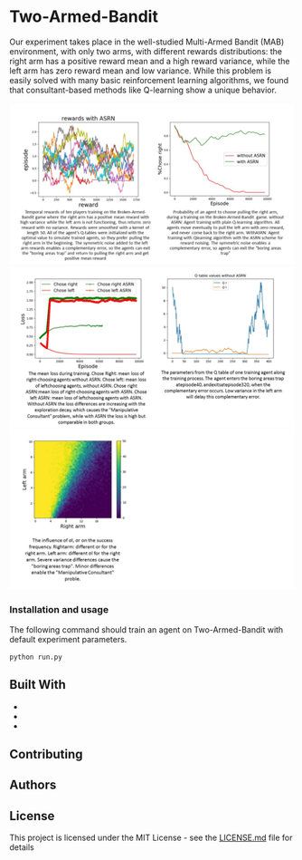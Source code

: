
# Two-Armed-Bandit

Our experiment takes place in the well-studied Multi-Armed Bandit (MAB) environment, with
only two arms, with different rewards distributions: 
the right arm has a positive reward mean and a high reward variance, while the left arm has zero reward mean and low variance. 
While this problem
is easily solved with many basic reinforcement learning algorithms, we found that consultant-based
methods like Q-learning show a unique behavior.
<br/>
<br/>
 ![](images/im1.jpg)
 ![](images/im2-fix.jpg)
 ![](images/im3.jpg)
   
### Installation and usage

The following command should train an agent on Two-Armed-Bandit with default experiment parameters.

```
python run.py
```



## Built With

* 
* 
* 

## Contributing


 

## Authors


## License

This project is licensed under the MIT License - see the [LICENSE.md](LICENSE.md) file for details


